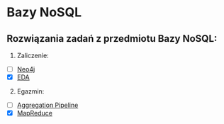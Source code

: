 # Bazy NoSQL
## Rozwiązania zadań z przedmiotu Bazy NoSQL:
1. Zaliczenie:
  - [ ] [Neo4j](https://github.com/StringHead/NoSQL-projects/blob/master/Zaliczenie_Neo4j.md)
  - [x] [EDA](https://github.com/StringHead/NoSQL-projects/blob/master/Zaliczenie_EDA.md)
2. Egazmin:
  - [ ] [Aggregation Pipeline](https://github.com/404.html)
  - [x] [MapReduce](https://github.com/404.html)
